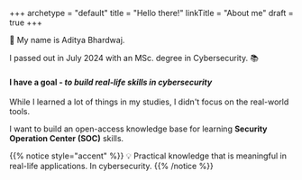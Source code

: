 +++
archetype = "default"
title = "Hello there!"
linkTitle = "About me"
draft = true
+++

:wave: My name is Aditya Bhardwaj. 

I passed out in July 2024 with an MSc. degree in Cybersecurity. :books:

#### I have a goal - *to build real-life skills in cybersecurity*


While I learned a lot of things in my studies, I didn't focus on the real-world tools.

I want to build an open-access knowledge base for learning **Security Operation Center (SOC)** skills.


{{% notice style="accent" %}}
:bulb: Practical knowledge that is meaningful in real-life applications. In cybersecurity. 
{{% /notice %}}

